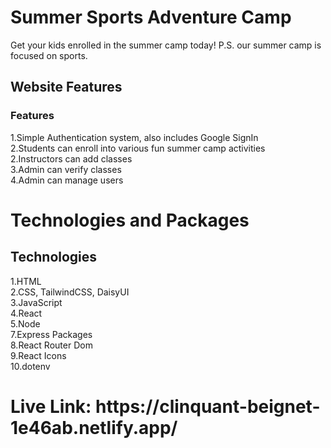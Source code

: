 <h1>Summer Sports Adventure Camp</h1>
Get your kids enrolled in the summer camp today! P.S. our summer camp is focused on sports.

<h2>Website Features</h2>
<h3>Features</h3>

1.Simple Authentication system, also includes Google SignIn <br>
2.Students can enroll into various fun summer camp activities <br>
2.Instructors can add classes <br>
3.Admin can verify classes <br>
4.Admin can manage users <br>

<h1>Technologies and Packages</h1>
<h2>Technologies</h2>

1.HTML <br>
2.CSS, TailwindCSS, DaisyUI <br>
3.JavaScript <br>
4.React <br>
5.Node <br>
7.Express Packages <br>
8.React Router Dom <br>
9.React Icons <br>
10.dotenv <br>

<h1>Live Link: https://clinquant-beignet-1e46ab.netlify.app/</h1>
